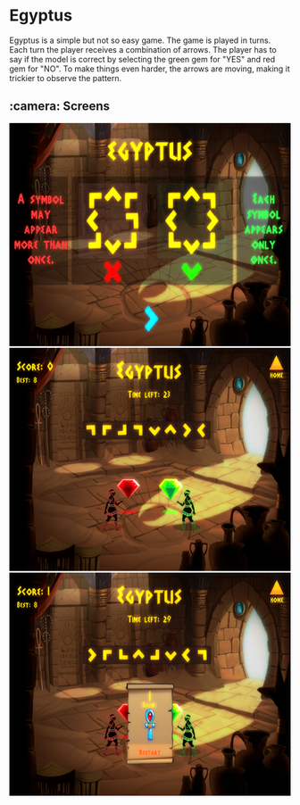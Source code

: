 # Egyptus

Egyptus is a simple but not so easy game. The game is played in turns. Each turn the player receives a combination of arrows. 
The player has to say if the model is correct by selecting the green gem for "YES" and red gem for "NO".
To make things even harder, the arrows are moving, making it trickier to observe the pattern.


<h2>:camera: Screens</h2>

<img src="https://github.com/sabauandrei98/unity3d/blob/master/Egyptus/Screens/1.png" height="400" width="700">
<img src="https://github.com/sabauandrei98/unity3d/blob/master/Egyptus/Screens/2.png" height="400" width="700">
<img src="https://github.com/sabauandrei98/unity3d/blob/master/Egyptus/Screens/3.png" height="400" width="700">

